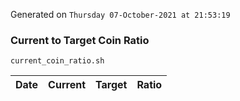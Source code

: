 Generated on `Thursday 07-October-2021 at 21:53:19`

### Current to Target Coin Ratio
`current_coin_ratio.sh`

Date|Current|Target|Ratio
---|---|---|---
